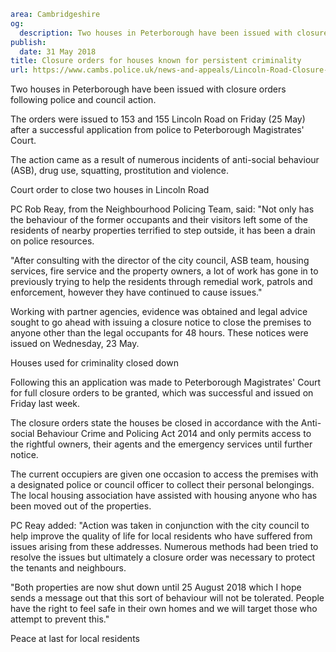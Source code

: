 ```yaml
area: Cambridgeshire
og:
  description: Two houses in Peterborough have been issued with closure orders following police and council action.
publish:
  date: 31 May 2018
title: Closure orders for houses known for persistent criminality
url: https://www.cambs.police.uk/news-and-appeals/Lincoln-Road-Closure-Orders
```

Two houses in Peterborough have been issued with closure orders following police and council action.

The orders were issued to 153 and 155 Lincoln Road on Friday (25 May) after a successful application from police to Peterborough Magistrates' Court.

The action came as a result of numerous incidents of anti-social behaviour (ASB), drug use, squatting, prostitution and violence.

Court order to close two houses in Lincoln Road

PC Rob Reay, from the Neighbourhood Policing Team, said: "Not only has the behaviour of the former occupants and their visitors left some of the residents of nearby properties terrified to step outside, it has been a drain on police resources.

"After consulting with the director of the city council, ASB team, housing services, fire service and the property owners, a lot of work has gone in to previously trying to help the residents through remedial work, patrols and enforcement, however they have continued to cause issues."

Working with partner agencies, evidence was obtained and legal advice sought to go ahead with issuing a closure notice to close the premises to anyone other than the legal occupants for 48 hours. These notices were issued on Wednesday, 23 May.

Houses used for criminality closed down

Following this an application was made to Peterborough Magistrates' Court for full closure orders to be granted, which was successful and issued on Friday last week.

The closure orders state the houses be closed in accordance with the Anti-social Behaviour Crime and Policing Act 2014 and only permits access to the rightful owners, their agents and the emergency services until further notice.

The current occupiers are given one occasion to access the premises with a designated police or council officer to collect their personal belongings. The local housing association have assisted with housing anyone who has been moved out of the properties.

PC Reay added: "Action was taken in conjunction with the city council to help improve the quality of life for local residents who have suffered from issues arising from these addresses. Numerous methods had been tried to resolve the issues but ultimately a closure order was necessary to protect the tenants and neighbours.

"Both properties are now shut down until 25 August 2018 which I hope sends a message out that this sort of behaviour will not be tolerated. People have the right to feel safe in their own homes and we will target those who attempt to prevent this."

Peace at last for local residents
